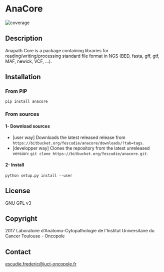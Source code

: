 # AnaCore

![coverage](https://img.shields.io/badge/coverage-x%25-inactive)

## Description
Anapath Core is a package containing libraries for reading/writing/processing
standard file format in NGS (BED, fasta, gff, gtf, MAF, newick, VCF, ...).

## Installation
### From PIP
`pip install anacore`

### From sources
#### 1- Download sources
* [user way] Downloads the latest released release from `https://bitbucket.org/fescudie/anacore/downloads/?tab=tags`.
* [developper way] Clones the repository from the latest unreleased version: `git clone https://bitbucket.org/fescudie/anacore.git`.

#### 2- Install
`python setup.py install --user`

## License
GNU GPL v3

## Copyright
2017 Laboratoire d'Anatomo-Cytopathologie de l'Institut Universitaire du Cancer
Toulouse - Oncopole

## Contact
escudie.frederic@iuct-oncopole.fr
